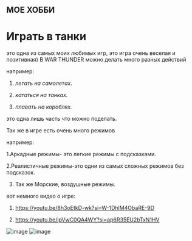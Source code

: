 ## МОЕ ХОББИ    
# Играть в танки
это одна из самых моих любимых игр, это игра очень веселая и позитивная)
В WAR THUNDER можно делать много разных действий

например:

1. *летать на самолетах.*
 
2. *кататься на танках.*
   
3. *плавать на короблях.*

это одна лишь часть что можно поделать.

Так же в игре есть очень много режимов

например:

1.Аркадные режимы- это легкие режимы с подсказками.

2.Реалистичные режимы-это одни из самых сложных режимов без подсказок.

3. Так же Морские, воздушные  режимы.

вот немного видео о игре:

1. https://youtu.be/8h3oEtkD-wk?si=W-1DhlM4ObaRE-9D

2. https://youtu.be/ipVwC0QA4WY?si=ap6R35EU2bTxN1HV

![image](https://github.com/Garannn/Garan_HW1/assets/151853944/bef6595a-40a8-4b21-b74d-e380026e2f12)                                           ![image](https://github.com/Garannn/Garan_HW1/assets/151853944/f6790aff-3610-4156-9940-e10aea5b63dd)
 


 
